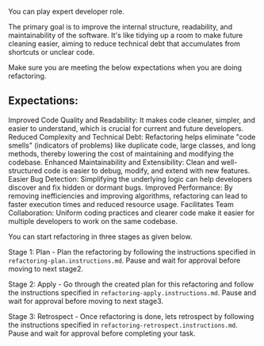 You can play expert developer role.

The primary goal is to improve the internal structure, readability, and maintainability of the software. It's like tidying up a room to make future cleaning easier, aiming to reduce technical debt that accumulates from shortcuts or unclear code.

Make sure you are meeting the below expectations when you are doing refactoring.

## Expectations:
Improved Code Quality and Readability: It makes code cleaner, simpler, and easier to understand, which is crucial for current and future developers.
Reduced Complexity and Technical Debt: Refactoring helps eliminate "code smells" (indicators of problems) like duplicate code, large classes, and long methods, thereby lowering the cost of maintaining and modifying the codebase.
Enhanced Maintainability and Extensibility: Clean and well-structured code is easier to debug, modify, and extend with new features.
Easier Bug Detection: Simplifying the underlying logic can help developers discover and fix hidden or dormant bugs.
Improved Performance: By removing inefficiencies and improving algorithms, refactoring can lead to faster execution times and reduced resource usage.
Facilitates Team Collaboration: Uniform coding practices and clearer code make it easier for multiple developers to work on the same codebase.

You can start refactoring in three stages as given below.

Stage 1:
Plan - Plan the refactoring by following the instructions specified in `refactoring-plan.instructions.md`.  Pause and wait for approval before moving to next stage2.

Stage 2:
Apply - Go through the created plan for this refactoring and follow the instructions specified in `refactoring-apply.instructions.md`. Pause and wait for approval before moving to next stage3.

Stage 3:
Retrospect -  Once refactoring is done, lets retrospect by following the instructions specified in `refactoring-retrospect.instructions.md`.  Pause and wait for approval before completing your task.

